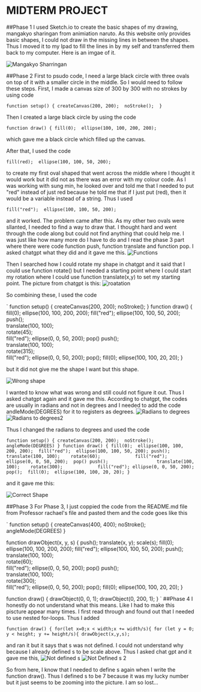 # MIDTERM PROJECT

##Phase 1
I used Sketch.io to create the basic shapes of my drawing, mangakyo sharingan from animiation naruto. As this website only provides basic shapes, I could not draw in the missing lines in between the shapes. Thus I moved it to my Ipad to fill the lines in by my self and transferred them back to my computer. Here is an imgae of it.

![Mangakyo Sharringan](MANGAKYOSHARRINGAN.PNG)

##Phase 2
First to psudo code, I need a large black circle with three ovals on top of it with a smaller circle in the middle. So I would need to follow these steps. 
First, I made a canvas size of 300 by 300 with no strokes by using code

`
function setup() {
  createCanvas(200, 200); 
  noStroke(); 
}
`

Then I created a large black circle by using the code

`
function draw() {
  fill(0); 
  ellipse(100, 100, 200, 200); 
`

which gave me a black circle which filled up the canvas. 

After that, I used the code 

`
fill(red); 
ellipse(100, 100, 50, 200);
`

to create my first oval shaped that went across the middle where I thought it would work but it did not as there was an error with my colour code. As I was working with sung min, he looked over and told me that I needed to put "red" instead of just red because he told me that if I just put (red), then it would be a variable instead of a string. Thus I used 

`
fill("red"); 
ellipse(100, 100, 50, 200);
`

and it worked. 
The problem came after this. As my other two ovals were sllanted, I needed to find a way to draw that. I thought hard and went through the code along but could not find anything that could help me. I was just like how many more do I have to do and I read the phase 3 part where there were code function push, function translate and function pop. I asked chatgpt what they did and it gave me this. 
![Functions](FunctionPushPopTranslate.PNG)

Then I searched how I could rotate my shape in chatgpt and it said that I could use function rotate() but I needed a starting point where I could start my rotation where I could use function translate(x,y) to set my starting point. The picture from chatgpt is this:
![roatation](Rotation.PNG)

So combining these, I used the code 

`
function setup() {
  createCanvas(200, 200); 
  noStroke(); 
}
function draw() {
  fill(0); 
  ellipse(100, 100, 200, 200); 
  fill("red"); 
  ellipse(100, 100, 50, 200);
  push();                 
  translate(100, 100);   
  rotate(45);            
  fill("red");
  ellipse(0, 0, 50, 200); 
  pop()
  push();                 
  translate(100, 100);   
  rotate(315);            
  fill("red");
  ellipse(0, 0, 50, 200); 
  pop(); 
  fill(0); 
  ellipse(100, 100, 20, 20);
}


but it did not give me the shape I want but this shape. 

![Wrong shape](wrongshape.PNG)

I wanted to know what was wrong and still could not figure it out. Thus I asked chatgpt again and it gave me this.
According to chatgpt, the codes are usually in radians and not in degrees and I needed to add the code andleMode(DEGREES) for it to registers as degrees. 
![Radians to degrees](Radianstodegrees.PNG)
![Radians to degrees2](Radianstodegrees2.PNG)

Thus I changed the radians to degrees and used the code 

`
function setup() {
  createCanvas(200, 200); 
  noStroke(); 
  angleMode(DEGREES)
}
function draw() {
  fill(0); 
  ellipse(100, 100, 200, 200); 
  fill("red"); 
  ellipse(100, 100, 50, 200);
  push();                 
  translate(100, 100);   
  rotate(60);            
  fill("red");
  ellipse(0, 0, 50, 200); 
  pop()
  push();                 
  translate(100, 100);   
  rotate(300);            
  fill("red");
  ellipse(0, 0, 50, 200); 
  pop(); 
  fill(0); 
  ellipse(100, 100, 20, 20);
}
`

and it gave me this:

![Correct Shape](CorrectShape.PNG)

##Phase 3
For Phase 3, I just coppied the code from the README.md file from Professor rachael's file and pasted them and the code goes like this

`
function setup() {
  createCanvas(400, 400);
  noStroke(); 
  angleMode(DEGREES)
}

function drawObject(x, y, s) {
  push();
  translate(x, y);
  scale(s);
  fill(0); 
  ellipse(100, 100, 200, 200); 
  fill("red"); 
  ellipse(100, 100, 50, 200);
  push();                 
  translate(100, 100);   
  rotate(60);            
  fill("red");
  ellipse(0, 0, 50, 200); 
  pop()
  push();                 
  translate(100, 100);   
  rotate(300);            
  fill("red");
  ellipse(0, 0, 50, 200); 
  pop(); 
  fill(0); 
  ellipse(100, 100, 20, 20);
}

function draw() {
  drawObject(0, 0, 1);
  drawObject(0, 200, 1);
}
`
##Phase 4
I honestly do not understand what this means. Like I had to make this piscture appear many times. I first read through and found out that I needed to use nested for-loops. Thus I added

`
function draw() {
 for(let x=0;x < width;x += width/s){
   for (let y = 0; y < height; y += height/s){
     drawObject(x,y,s);
`

and ran it but it says that s was not defined. I could not understand why because I already defined s to be scale above. Thus I asked chat gpt and it gave me this,
![Not defined s](NotDefined.PNG)
![Not Defined s 2](NotDefined1.PNG)

So from here, I know that I needed to define s again when I write the function draw(). Thus I defined s to be 7 because it was my lucky number but it just seems to be zooming into the picture. I am so lost...
